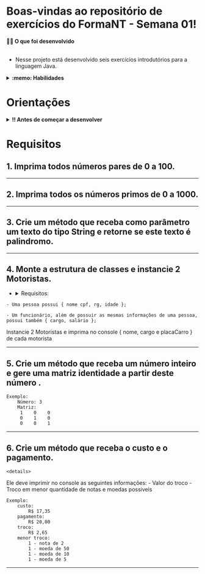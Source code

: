 # Boas-vindas ao repositório de exercícios do FormaNT - Semana 01!



  <summary><strong>👨‍💻 O que foi desenvolvido</strong></summary><br />

  - Nesse projeto está desenvolvido seis exercícios introdutórios para a linguagem Java.

<details>
  <summary><strong>:memo: Habilidades</strong></summary><br />

  Neste projeto, as habilidades desenvolvidas foram:

  * Implementação de classes e organização de elementos dentro do Java

  * Estruturação elementos de repetição (for, while)

  * Estruturação elementos condicionantes (if, else)

  * Estruturação de arrays e objetos, seus tipos primitivos, além de elementos de comparação.
</details>

# Orientações

<details>
  <summary><strong>‼️ Antes de começar a desenvolver</strong></summary><br />

  1. Clone o repositório

  - Use o comando: `git clone git@github.com:guilhermelemosp/forma-nt-week-1.git`.
  - Entre na pasta do repositório que você acabou de clonar:
    - `cd forma-nt-week-1`

  
  2. Crie uma branch a partir da branch `master`

  - Verifique que você está na branch `master`
    - Exemplo: `git branch`
  - Se não estiver, mude para a branch `master`
    - Exemplo: `git checkout master`
  - Agora crie uma branch à qual você vai submeter os `commits` do seu projeto

  4. Adicione as mudanças ao _stage_ do Git e faça um `commit`

  - Verifique que as mudanças ainda não estão no _stage_ com o `git status`
  - Adicione o novo arquivo ao _stage_ do Git
    - Exemplo:
      - `git add .` (adicionando todas as mudanças - _que estavam em vermelho_ - ao stage do Git)
      - `git status`
  - Faça o `commit` inicial
    - Exemplo:
      - `git commit -m 'iniciando o projeto x'` (fazendo o primeiro commit)

  5. Adicione a sua branch com o novo `commit` ao repositório remoto

  - Usando o exemplo anterior: `git push -u origin <nome-da-branch>`

  6. Crie um novo `Pull Request` _(PR)_

  - Vá até a página de _Pull Requests_ do [repositório no GitHub]
  - Clique na caixa de seleção _"Compare"_ e escolha a sua branch
  - Coloque um título para a sua _Pull Request_
    - Exemplo: _"Cria tela de busca"_
  - Clique no botão verde _"Create pull request"_
  - Adicione uma descrição para o _Pull Request_ e clique no botão verde _"Create pull request"_
</details>


# Requisitos

## 1. Imprima todos números pares de 0 a 100.

---

## 2. Imprima todos os números primos de 0 a 1000.

---

## 3. Crie um método que receba como parâmetro  um texto do tipo String e retorne se este texto é palindromo.

---

## 4.  Monte a estrutura de classes e instancie 2 Motoristas.
  
   - <details><summary>Requisitos:</summary>

    - Uma pessoa possui { nome cpf, rg, idade };

    - Um funcionário, além de possuir as mesmas informações de uma pessoa, possui também { cargo, salário };
  </detail>
  
   Instancie 2 Motoristas e imprima no console { nome, cargo e placaCarro } de cada motorista

---

## 5. Crie um método que receba um número inteiro e gere uma matriz identidade a partir deste número   . 
    Exemplo: 
        Número: 3
        Matriz:
         1    0    0
         0    1    0
         0    0    1
  
---

## 6.  Crie um método que receba o custo e o pagamento.
    <details>
  Ele deve imprimir no console as seguintes informações:
    - Valor do troco
    - Troco em menor quantidade de notas e moedas possiveis
    
    Exemplo:
        custo:
            R$ 17,35
        pagamento:
            R$ 20,00
        troco:
            R$ 2,65
        menor troco:
            1 - nota de 2
            1 - moeda de 50
            1 - moeda de 10
            1 - moeda de 5
  </details>

---
